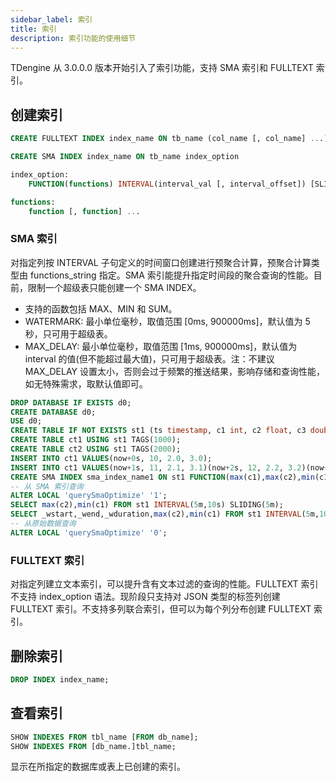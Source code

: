 ```yaml
---
sidebar_label: 索引
title: 索引
description: 索引功能的使用细节
---
```


TDengine 从 3.0.0.0 版本开始引入了索引功能，支持 SMA 索引和 FULLTEXT 索引。

## 创建索引

```sql
CREATE FULLTEXT INDEX index_name ON tb_name (col_name [, col_name] ...)

CREATE SMA INDEX index_name ON tb_name index_option

index_option:
    FUNCTION(functions) INTERVAL(interval_val [, interval_offset]) [SLIDING(sliding_val)] [WATERMARK(watermark_val)] [MAX_DELAY(max_delay_val)]

functions:
    function [, function] ...
```

### SMA 索引

对指定列按 INTERVAL 子句定义的时间窗口创建进行预聚合计算，预聚合计算类型由 functions_string 指定。SMA 索引能提升指定时间段的聚合查询的性能。目前，限制一个超级表只能创建一个 SMA INDEX。

- 支持的函数包括 MAX、MIN 和 SUM。
- WATERMARK: 最小单位毫秒，取值范围 [0ms, 900000ms]，默认值为 5 秒，只可用于超级表。
- MAX_DELAY: 最小单位毫秒，取值范围 [1ms, 900000ms]，默认值为 interval 的值(但不能超过最大值)，只可用于超级表。注：不建议 MAX_DELAY 设置太小，否则会过于频繁的推送结果，影响存储和查询性能，如无特殊需求，取默认值即可。

```sql
DROP DATABASE IF EXISTS d0;
CREATE DATABASE d0;
USE d0;
CREATE TABLE IF NOT EXISTS st1 (ts timestamp, c1 int, c2 float, c3 double) TAGS (t1 int unsigned);
CREATE TABLE ct1 USING st1 TAGS(1000);
CREATE TABLE ct2 USING st1 TAGS(2000);
INSERT INTO ct1 VALUES(now+0s, 10, 2.0, 3.0);
INSERT INTO ct1 VALUES(now+1s, 11, 2.1, 3.1)(now+2s, 12, 2.2, 3.2)(now+3s, 13, 2.3, 3.3);
CREATE SMA INDEX sma_index_name1 ON st1 FUNCTION(max(c1),max(c2),min(c1)) INTERVAL(5m,10s) SLIDING(5m) WATERMARK 5s MAX_DELAY 1m;
-- 从 SMA 索引查询
ALTER LOCAL 'querySmaOptimize' '1';
SELECT max(c2),min(c1) FROM st1 INTERVAL(5m,10s) SLIDING(5m);
SELECT _wstart,_wend,_wduration,max(c2),min(c1) FROM st1 INTERVAL(5m,10s) SLIDING(5m);
-- 从原始数据查询
ALTER LOCAL 'querySmaOptimize' '0'; 
```

### FULLTEXT 索引

对指定列建立文本索引，可以提升含有文本过滤的查询的性能。FULLTEXT 索引不支持 index_option 语法。现阶段只支持对 JSON 类型的标签列创建 FULLTEXT 索引。不支持多列联合索引，但可以为每个列分布创建 FULLTEXT 索引。

## 删除索引

```sql
DROP INDEX index_name;
```

## 查看索引

````sql
SHOW INDEXES FROM tbl_name [FROM db_name];
SHOW INDEXES FROM [db_name.]tbl_name;
````

显示在所指定的数据库或表上已创建的索引。
